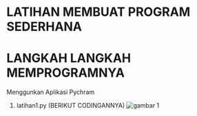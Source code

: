 # LATIHAN MEMBUAT PROGRAM SEDERHANA
# LANGKAH LANGKAH MEMPROGRAMNYA
Menggunkan Aplikasi Pychram <p>
1. latihan1.py
(BERIKUT CODINGANNYA)
![gambar 1](screensot/ss1.png)